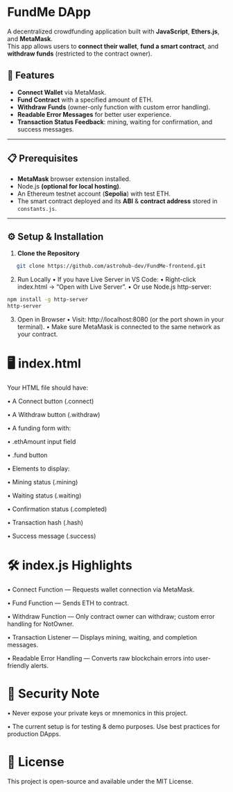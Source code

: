# FundMe DApp

A decentralized crowdfunding application built with **JavaScript**, **Ethers.js**, and **MetaMask**.  
This app allows users to **connect their wallet**, **fund a smart contract**, and **withdraw funds** (restricted to the contract owner).

## 🚀 Features

-   **Connect Wallet** via MetaMask.
-   **Fund Contract** with a specified amount of ETH.
-   **Withdraw Funds** (owner-only function with custom error handling).
-   **Readable Error Messages** for better user experience.
-   **Transaction Status Feedback**: mining, waiting for confirmation, and success messages.

---

## 📋 Prerequisites

-   **MetaMask** browser extension installed.
-   Node.js **(optional for local hosting)**.
-   An Ethereum testnet account (**Sepolia**) with test ETH.
-   The smart contract deployed and its **ABI** & **contract address** stored in `constants.js`.

---

## ⚙️ Setup & Installation

1. **Clone the Repository**

```bash
   git clone https://github.com/astrohub-dev/FundMe-frontend.git
```

2. Run Locally
   • If you have Live Server in VS Code:
   • Right-click index.html → “Open with Live Server”.
   • Or use Node.js http-server:

```bash
npm install -g http-server
http-server
```

3. Open in Browser
   • Visit: http://localhost:8080 (or the port shown in your terminal).
   • Make sure MetaMask is connected to the same network as your contract.

# 🖥️ index.html

Your HTML file should have:

• A Connect button (.connect)

• A Withdraw button (.withdraw)

• A funding form with:

• .ethAmount input field

• .fund button

• Elements to display:

• Mining status (.mining)

• Waiting status (.waiting)

• Confirmation status (.completed)

• Transaction hash (.hash)

• Success message (.success)

# 🛠 index.js Highlights

• Connect Function — Requests wallet connection via MetaMask.

• Fund Function — Sends ETH to contract.

• Withdraw Function — Only contract owner can withdraw; custom error handling for NotOwner.

• Transaction Listener — Displays mining, waiting, and completion messages.

• Readable Error Handling — Converts raw blockchain errors into user-friendly alerts.

# 🔐 Security Note

• Never expose your private keys or mnemonics in this project.

• The current setup is for testing & demo purposes. Use best practices for production DApps.

# 📜 License

This project is open-source and available under the MIT License.
